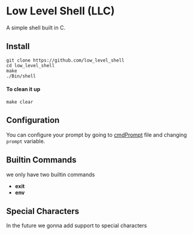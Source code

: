# Low Level Shell (LLC)
A simple shell built in C.
## Install

```
git clone https://github.com/low_level_shell
cd low_level_shell
make
./Bin/shell

```
#### To clean it up
```
make clear
```

## Configuration
You can configure your prompt by going to [cmdPrompt](./src/cmdPrompt.c) file and changing `prompt` variable.

## Builtin Commands

we only have two builtin commands
- **exit**
- **env**

## Special Characters
In the future we gonna add support to special characters


